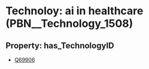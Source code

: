 # Technoloy: __ai in healthcare__ (PBN__Technology_1508)

## Property: has_TechnologyID

* [Q69906](Q69906)


